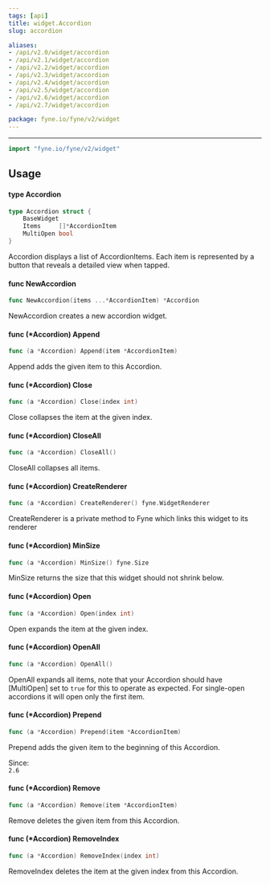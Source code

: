 ```yaml
---
tags: [api]
title: widget.Accordion
slug: accordion

aliases:
- /api/v2.0/widget/accordion
- /api/v2.1/widget/accordion
- /api/v2.2/widget/accordion
- /api/v2.3/widget/accordion
- /api/v2.4/widget/accordion
- /api/v2.5/widget/accordion
- /api/v2.6/widget/accordion
- /api/v2.7/widget/accordion

package: fyne.io/fyne/v2/widget
---
```



---
```go
import "fyne.io/fyne/v2/widget"
```

## Usage

#### type Accordion

```go
type Accordion struct {
	BaseWidget
	Items     []*AccordionItem
	MultiOpen bool
}
```

Accordion displays a list of AccordionItems. Each item is represented by a button that reveals a detailed view when tapped.

#### func  NewAccordion

```go
func NewAccordion(items ...*AccordionItem) *Accordion
```
NewAccordion creates a new accordion widget.

#### func (*Accordion) Append

```go
func (a *Accordion) Append(item *AccordionItem)
```
Append adds the given item to this Accordion.

#### func (*Accordion) Close

```go
func (a *Accordion) Close(index int)
```
Close collapses the item at the given index.

#### func (*Accordion) CloseAll

```go
func (a *Accordion) CloseAll()
```
CloseAll collapses all items.

#### func (*Accordion) CreateRenderer

```go
func (a *Accordion) CreateRenderer() fyne.WidgetRenderer
```
CreateRenderer is a private method to Fyne which links this widget to its renderer

#### func (*Accordion) MinSize

```go
func (a *Accordion) MinSize() fyne.Size
```
MinSize returns the size that this widget should not shrink below.

#### func (*Accordion) Open

```go
func (a *Accordion) Open(index int)
```
Open expands the item at the given index.

#### func (*Accordion) OpenAll

```go
func (a *Accordion) OpenAll()
```
OpenAll expands all items, note that your Accordion should have [MultiOpen] set to `true` for this to operate as expected. For single-open accordions it will open only the first item.

#### func (*Accordion) Prepend

```go
func (a *Accordion) Prepend(item *AccordionItem)
```
Prepend adds the given item to the beginning of this Accordion.


<div class="since">Since: <code>
2.6</code></div>

#### func (*Accordion) Remove

```go
func (a *Accordion) Remove(item *AccordionItem)
```
Remove deletes the given item from this Accordion.

#### func (*Accordion) RemoveIndex

```go
func (a *Accordion) RemoveIndex(index int)
```
RemoveIndex deletes the item at the given index from this Accordion.
